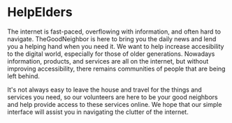 # HelpElders
The internet is fast-paced, overflowing with information, and often hard to navigate. TheGoodNeighbor is here to bring you the daily news and lend you a helping hand when you need it. We want to help increase accesibility to the digital world, especially for those of older generations. Nowadays information, products, and services are all on the internet, but without improving accessibility, there remains communities of people that are being left behind.

It's not always easy to leave the house and travel for the things and services you need, so our volunteers are here to be your good neighbors and help provide access to these services online. We hope that our simple interface will assist you in navigating the clutter of the internet.

